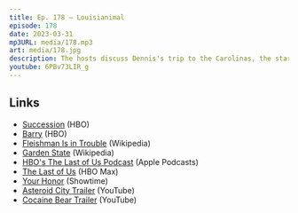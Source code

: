 ```yaml
---
title: Ep. 178 – Louisianimal
episode: 178
date: 2023-03-31
mp3URL: media/178.mp3
art: media/178.jpg
description: The hosts discuss Dennis's trip to the Carolinas, the start of the fourth season of Succession, anticipation of Barry, Erik got the flu and watched Fleishman Is In Trouble, Dennis tried to get his brother banned from a bar, the end of Your Honor and The Last of Us, Dennis played a ton of bocci, Erik saw Goodfellas and Cocaine Bear.
youtube: 6PBv73LIR_g
---
```


## Links

- [Succession](https://www.hbo.com/succession) (HBO)
- [Barry](https://www.hbo.com/barry) (HBO)
- [Fleishman Is in Trouble](<https://en.wikipedia.org/wiki/Fleishman_Is_in_Trouble_(miniseries)>) (Wikipedia)
- [Garden State](<https://en.wikipedia.org/wiki/Garden_State_(film)>) (Wikipedia)
- [HBO's The Last of Us Podcast](https://podcasts.apple.com/us/podcast/hbos-the-last-of-us-podcast/id1660320068) (Apple Podcasts)
- [The Last of Us](https://www.hbomax.com/es/es/series/urn:hbo:series:GYyofRQHeuJ6fiQEAAAEy?countryRedirect=1) (HBO Max)
- [Your Honor](https://www.sho.com/your-honor/season/2) (Showtime)
- [Asteroid City Trailer](https://www.youtube.com/watch?v=-GTA4PLAkbg) (YouTube)
- [Cocaine Bear Trailer](https://www.youtube.com/watch?v=DuWEEKeJLMI) (YouTube)
